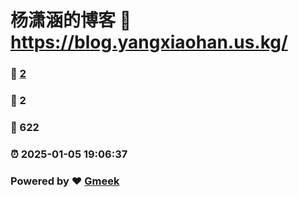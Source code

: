 # 杨潇涵的博客 :link: https://blog.yangxiaohan.us.kg/ 
### :page_facing_up: [2](https://blog.yangxiaohan.us.kg//tag.html) 
### :speech_balloon: 2 
### :hibiscus: 622 
### :alarm_clock: 2025-01-05 19:06:37 
### Powered by :heart: [Gmeek](https://github.com/Meekdai/Gmeek)
